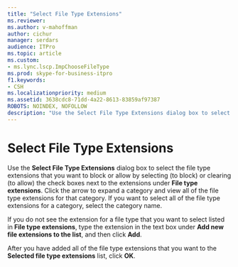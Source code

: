 ```yaml
---
title: "Select File Type Extensions"
ms.reviewer: 
ms.author: v-mahoffman
author: cichur
manager: serdars
audience: ITPro
ms.topic: article
ms.custom:
- ms.lync.lscp.ImpChooseFileType
ms.prod: skype-for-business-itpro
f1.keywords:
- CSH
ms.localizationpriority: medium
ms.assetid: 3638cdc8-71dd-4a22-8613-83859af97387
ROBOTS: NOINDEX, NOFOLLOW
description: "Use the Select File Type Extensions dialog box to select the file type extensions that you want to block or allow by selecting (to block) or clearing (to allow) the check boxes next to the extensions under File type extensions. Click the arrow to expand a category and view all of the file type extensions for that category. If you want to select all of the file type extensions for a category, select the category name."
---
```


# Select File Type Extensions
 
Use the **Select File Type Extensions** dialog box to select the file type extensions that you want to block or allow by selecting (to block) or clearing (to allow) the check boxes next to the extensions under **File type extensions**. Click the arrow to expand a category and view all of the file type extensions for that category. If you want to select all of the file type extensions for a category, select the category name. 
  
If you do not see the extension for a file type that you want to select listed in **File type extensions**, type the extension in the text box under **Add new file extensions to the list**, and then click **Add**. 
  
After you have added all of the file type extensions that you want to the **Selected file type extensions** list, click **OK**.
  
 
  

